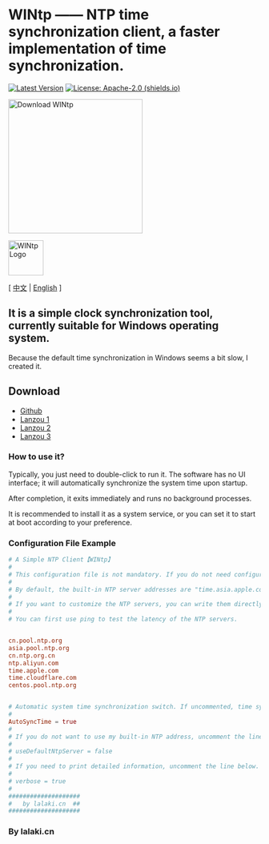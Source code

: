 # WINtp —— NTP time synchronization client, a faster implementation of time synchronization.

[![Latest Version](https://img.shields.io/github/v/release/lalakii/WINtp?logo=github)](https://github.com/lalakii/WINtp/releases)
[![License: Apache-2.0 (shields.io)](https://img.shields.io/badge/License-Apache--2.0-c02041?logo=apache)](LICENSE)

[<img alt="Download WINtp" src="https://sourceforge.net/sflogo.php?type=18&amp;group_id=3814875" width=268></a>](https://sourceforge.net/projects/wintp/)

[<img alt="WINtp Logo" src="https://fastly.jsdelivr.net/gh/lalakii/WINtp@master/wintp.jpg" width=70></a>](https://sourceforge.net/projects/wintp/)

[ [中文](README.md) | [English](README_en.md) ]

## It is a simple clock synchronization tool, currently suitable for Windows operating system.

Because the default time synchronization in Windows seems a bit slow, I created it.

## Download

- [Github](https://github.com/lalakii/WINtp/releases)
- [Lanzou 1](https://a01.lanzoui.com/iHXP02ecxgwf)
- [Lanzou 2](https://a01.lanzout.com/iHXP02ecxgwf)
- [Lanzou 3](https://a01.lanzouv.com/iHXP02ecxgwf)

### How to use it?

Typically, you just need to double-click to run it. The software has no UI interface; it will automatically synchronize the system time upon startup.

After completion, it exits immediately and runs no background processes.

It is recommended to install it as a system service, or you can set it to start at boot according to your preference.

### Configuration File Example

```conf
# A Simple NTP Client【WINtp】
#
# This configuration file is not mandatory. If you do not need configuration, you can clear it, just keep the time synchronization setting: AutoSyncTime = true.
#
# By default, the built-in NTP server addresses are "time.asia.apple.com", "time.windows.com", and "rhel.pool.ntp.org".
#
# If you want to customize the NTP servers, you can write them directly in this file, one per line.
#
# You can first use ping to test the latency of the NTP servers.


cn.pool.ntp.org
asia.pool.ntp.org
cn.ntp.org.cn
ntp.aliyun.com
time.apple.com
time.cloudflare.com
centos.pool.ntp.org


# Automatic system time synchronization switch. If uncommented, time synchronization will not occur (this configuration item was added to prevent false positives from antivirus software).
#
AutoSyncTime = true
#
# If you do not want to use my built-in NTP address, uncomment the line below.
#
# useDefaultNtpServer = false
#
# If you need to print detailed information, uncomment the line below.
#
# verbose = true
#
####################
#   by lalaki.cn  ##
####################
```

### By lalaki.cn
